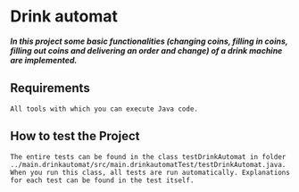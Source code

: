 
# Drink automat

***In this project some basic functionalities (changing coins, filling in coins, filling out coins and delivering an order and change) of a drink machine are implemented.***

## Requirements 
	All tools with which you can execute Java code. 

## How to test the Project
	The entire tests can be found in the class testDrinkAutomat in folder ../main.drinkautomat/src/main.drinkautomatTest/testDrinkAutomat.java.
	When you run this class, all tests are run automatically. Explanations for each test can be found in the test itself.
